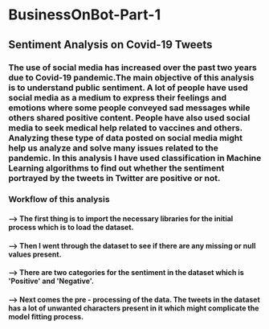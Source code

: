# BusinessOnBot-Part-1

## Sentiment Analysis on Covid-19 Tweets
### The use of social media has increased over the past two years due to Covid-19 pandemic.The main objective of this analysis is to understand public sentiment. A lot of people have used social media as a medium to express their feelings and emotions where some people conveyed sad messages while others shared positive content. People have also used social media to seek medical help related to vaccines and others. Analyzing these type of data posted on social media might help us analyze and solve many issues related to the pandemic. In this analysis I have used classification in Machine Learning algorithms to find out whether the sentiment portrayed by the tweets in Twitter are positive or not.

### Workflow of this analysis

#### --> The first thing is to import the necessary libraries for the initial process which is to load the dataset.
#### --> Then I went through the dataset to see if there are any missing or null values present.
#### --> There are two categories for the sentiment in the dataset which is 'Positive' and 'Negative'.
#### --> Next comes the pre - processing of the data. The tweets in the dataset has a lot of unwanted characters present in it which might complicate the model fitting process.


